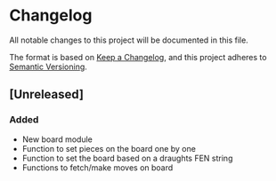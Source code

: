 # Changelog
All notable changes to this project will be documented in this file.

The format is based on [Keep a Changelog](https://keepachangelog.com/en/1.0.0/),
and this project adheres to [Semantic Versioning](https://semver.org/spec/v2.0.0.html).

## [Unreleased]
### Added
- New board module
- Function to set pieces on the board one by one
- Function to set the board based on a draughts FEN string
- Functions to fetch/make moves on board
